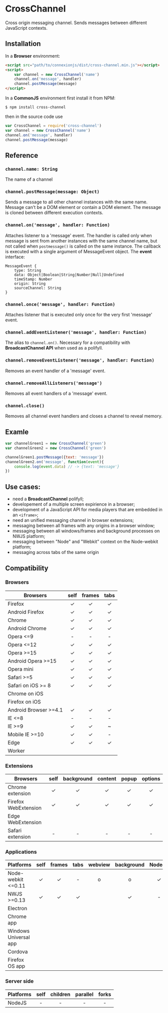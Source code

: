 # CrossChannel

Cross origin messaging channel. Sends messages between different JavaScript contexts.

## Installation

In a **Browser** environment:

```html
<script src="path/to/connexionjs/dist/cross-channel.min.js"></script>
<script>
	var channel = new CrossChannel('name')
	channel.on('message', handler)
	channel.postMessage(message)
</script>
```

In a **CommonJS** environment first install it from NPM:

```
$ npm install cross-channel
```

then in the source code use

```js
var CrossChannel = require('cross-channel')
var channel = new CrossChannel('name')
channel.on('message', handler)
channel.postMessage(message)
```

## Reference

### `channel.name: String`

The name of a channel

### `channel.postMessage(message: Object)`

Sends a message to all other channel instances with the same name. Message can't be a DOM element or contain a DOM element. The message is cloned between different execution contexts.

### `channel.on('message', handler: Function)`

Attaches listener to a 'message' event. The handler is called only when message is sent from another instances with the same channel name, but not called when `postmessage()` is called on the same instance. The callback is executed with a single argument of MessageEvent object. The **event** interface:

```
MessageEvent {
	type: String
	data: Object|Boolean|String|Number|Null|Undefined
	timeStamp: Number
	origin: String
	sourceChannel: String
}
```

### `channel.once('message', handler: Function)`

Attaches listener that is executed only once for the very first 'message' event.

### `channel.addEventListener('message', handler: Function)`

The alias to `channel.on()`. Necessary for a compatibility with **BroadcastChannel API** when used as a polifyll.

### `channel.removeEventListener('message', handler: Function)`

Removes an event handler of a 'message' event.

### `channel.removeAllListeners('message')`

Removes all event handlers of a 'message' event.

### `channel.close()`

Removes all channel event handlers and closes a channel to reveal memory.

## Examle

```js
var channelGreen1 = new CrossChannel('green')
var channelGreen2 = new CrossChannel('green')

channelGreen1.postMessage({text: 'message'})
channelGreen2.on('message', function(event){
	console.log(event.data) // -> {text: 'message'}
})
```

## Use cases:
- need a **BroadcastChannel** polifyll;
- developement of a multiple screen expirience in a browser;
- development of a JavaScript API for media players that are embedded in an `<iframe>`;
- need an unified messaging channel in browser extensions;
- messaging between all frames with any origins in a browser window;
- messaging between all windows/frames and background processes on NWJS platform;
- messaging between "Node" and "Webkit" context on the Node-webkit platform;
- messaging across tabs of the same origin
<!--- messaging between different main process and child processes in NodeJS-->

## Compatibility
<!-- http://www.tablesgenerator.com/markdown_tables -->
### Browsers
| Browsers             |  self  | frames  | tabs |
|----------------------|:------:|:-------:|:----:|
| Firefox              |    ✓   |   ✓    |   ✓  |
| Android Firefox      |    ✓   |   ✓    |   ✓  |
| Chrome               |    ✓   |   ✓    |   ✓  |
| Android Chrome       |    ✓   |   ✓    |   ✓  |
| Opera <=9            |    -   |   -     |   -  |
| Opera <=12           |    ✓   |   ✓    |   ✓  |
| Opera >=15           |    ✓   |   ✓    |   ✓  |
| Android Opera >=15   |    ✓   |   ✓    |   ✓  |
| Opera mini           |    ✓   |   ✓    |   ✓  |
| Safari >=5           |    ✓   |   ✓    |   ✓  |
| Safari on iOS >= 8   |    ✓   |   ✓    |   ✓  |
| Chrome on iOS        |        |         |      |
| Firefox on iOS       |        |         |      |
| Android Browser >=4.1|    ✓   |   ✓    |   ✓  |
| IE <=8               |    -   |   -     |   -  |
| IE >=9               |    ✓   |   ✓    |  ~   |
| Mobile IE >=10       |    ✓   |   ✓    |   -  |
| Edge                 |    ✓   |   ✓    |   ✓  |
| Worker               |        |         |      |

### Extensions
| Browsers             |  self  | background  | content | popup | options |
|----------------------|:------:|:-----------:|:-------:|:-----:|:-------:|
| Chrome extension     |    ✓   |      ✓     |    ✓    |   ✓   |    ✓   |
| Firefox WebExtension |    ✓   |      ✓     |    ✓    |   ✓   |    ✓   |
| Edge WebExtension    |        |             |         |       |         |
| Safari extension     |    -   |      -      |    -    |   -   |    -    |

### Applications
| Platforms            |  self  | frames | tabs | webview | background | NodeJS |
|----------------------|:------:|:------:|:----:|:-------:|:----------:|:------:| 
| Node-webkit <=0.11   |    ✓   |   ✓    |   -  |    o    |     o     |   ✓    |
| NWJS >=0.13          |    ✓   |   ✓    |   ✓  |         |     ✓     |   -    |
| Electron             |        |        |      |         |            |        |
| Chrome app           |        |        |      |         |            |        |
| Windows Universal app|        |        |      |         |            |        |
| Cordova              |        |        |      |         |            |        |
| Firefox OS app       |        |        |      |         |            |        |

### Server side
| Platforms            |  self  | children | parallel | forks |
|----------------------|:------:|:--------:|:--------:|:-----:|
| NodeJS               |    -   |     -    |     -    |   -   |

<!--## Polyfills that may be required for old platforms:
- Object.create() (IE <=8, FF <=3.6, SF <5, iOS <=5.1, CH <6, OP <=11.50)-->

